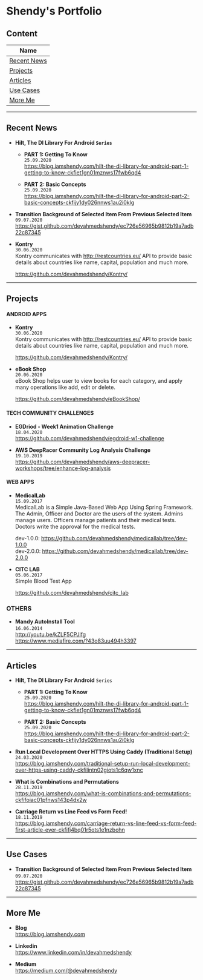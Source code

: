 # Shendy's Portfolio

## Content
Name |
---- | 
[Recent News](#Recent-News) | 
[Projects](#Projects) | 
[Articles](#Articles) | 
[Use Cases](#Use-Cases) |
[More Me](#More-Me) | 


-----
## Recent News
- **Hilt, The DI Library For Android `Series`**  
  - **PART 1: Getting To Know**  
    `25.09.2020`  
    https://blog.iamshendy.com/hilt-the-di-library-for-android-part-1-getting-to-know-ckfiet1gn01mznws17fwb6qd4
    
  - **PART 2: Basic Concepts**  
    `25.09.2020`  
    https://blog.iamshendy.com/hilt-the-di-library-for-android-part-2-basic-concepts-ckfijy1dy026nnws1au2i0klg
    
- **Transition Background of Selected Item From Previous Selected Item**  
  `09.07.2020`  
  https://gist.github.com/devahmedshendy/ec726e56965b9812b19a7adb22c87345
  
- **Kontry**  
  `30.06.2020`  
  Kontry communicates with http://restcountries.eu/ API to provide basic details about countries like name, capital, population and much more.  
  
  https://github.com/devahmedshendy/Kontry/  


-----
## Projects
#### ANDROID APPS
- **Kontry**  
  `30.06.2020`  
  Kontry communicates with http://restcountries.eu/ API to provide basic details about countries like name, capital, population and much more.  
  
  https://github.com/devahmedshendy/Kontry/  

- **eBook Shop**  
  `20.06.2020`  
  eBook Shop helps user to view books for each category, and apply many operations like add, edit or delete.  

  https://github.com/devahmedshendy/eBookShop/
  
  
#### TECH COMMUNITY CHALLENGES
- **EGDriod - Week1 Animation Challenge**  
  `18.04.2020`  
  https://github.com/devahmedshendy/egdroid-w1-challenge

- **AWS DeepRacer Community Log Analysis Challenge**  
  `19.10.2019`  
  https://github.com/devahmedshendy/aws-deepracer-workshops/tree/enhance-log-analysis  
  
  
#### WEB APPS
- **MedicalLab**  
  `15.09.2017`  
  MedicalLab is a Simple Java-Based Web App Using Spring Framework.  
  The Admin, Officer and Doctor are the users of the system. Admins manage users. Officers manage patients and their medical tests. Doctors write the approval for the medical tests.

  dev-1.0.0: https://github.com/devahmedshendy/medicallab/tree/dev-1.0.0  
  dev-2.0.0: https://github.com/devahmedshendy/medicallab/tree/dev-2.0.0

- **CITC LAB**  
  `05.06.2017`  
  Simple Blood Test App

  https://github.com/devahmedshendy/citc_lab
  
  
### OTHERS
- **Mandy AutoInstall Tool**  
  `16.06.2014`  
  http://youtu.be/kZLF5CPJifg  
  https://www.mediafire.com/?43o83uu494h3397  


-----
## Articles
- **Hilt, The DI Library For Android** `Series`  
  - **PART 1: Getting To Know**  
    `25.09.2020`  
    https://blog.iamshendy.com/hilt-the-di-library-for-android-part-1-getting-to-know-ckfiet1gn01mznws17fwb6qd4
    
  - **PART 2: Basic Concepts**  
    `25.09.2020`  
    https://blog.iamshendy.com/hilt-the-di-library-for-android-part-2-basic-concepts-ckfijy1dy026nnws1au2i0klg

- **Run Local Development Over HTTPS Using Caddy (Traditional Setup)**  
  `24.03.2020`  
  https://blog.iamshendy.com/traditional-setup-run-local-development-over-https-using-caddy-ckfilintn02giots1c6qw1xnc

- **What is Combinations and Permutations**  
  `28.11.2019`  
  https://blog.iamshendy.com/what-is-combinations-and-permutations-ckfifoiac01pfnws143p4dx2w

- **Carriage Return vs Line Feed vs Form Feed!**  
  `18.11.2019`  
  https://blog.iamshendy.com/carriage-return-vs-line-feed-vs-form-feed-first-article-ever-ckfifj4bq01r5ots1e1nzbohn

-----
## Use Cases
- **Transition Background of Selected Item From Previous Selected Item**  
  `09.07.2020`  
  https://gist.github.com/devahmedshendy/ec726e56965b9812b19a7adb22c87345


-----
## More Me
- **Blog**  
  https://blog.iamshendy.com

- **Linkedin**  
  https://www.linkedin.com/in/devahmedshendy

- **Medium**  
  https://medium.com/@devahmedshendy
